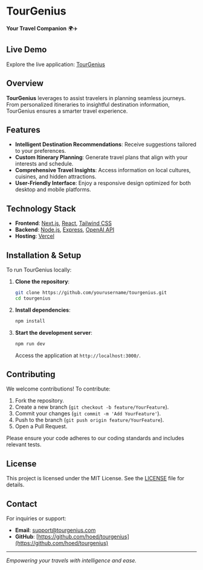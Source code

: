 # TourGenius

**Your Travel Companion** 🌍✈️

## Live Demo

Explore the live application: [TourGenius](https://tourgenius.vercel.app/)

## Overview

**TourGenius** leverages to assist travelers in planning seamless journeys. From personalized itineraries to insightful destination information, TourGenius ensures a smarter travel experience.

## Features

- **Intelligent Destination Recommendations**: Receive suggestions tailored to your preferences.
- **Custom Itinerary Planning**: Generate travel plans that align with your interests and schedule.
- **Comprehensive Travel Insights**: Access information on local cultures, cuisines, and hidden attractions.
- **User-Friendly Interface**: Enjoy a responsive design optimized for both desktop and mobile platforms.

## Technology Stack

- **Frontend**: [Next.js](https://nextjs.org/), [React](https://reactjs.org/), [Tailwind CSS](https://tailwindcss.com/)
- **Backend**: [Node.js](https://nodejs.org/), [Express](https://expressjs.com/), [OpenAI API](https://openai.com/api/)
- **Hosting**: [Vercel](https://vercel.com/)

## Installation & Setup

To run TourGenius locally:

1. **Clone the repository**:
   ```bash
   git clone https://github.com/yourusername/tourgenius.git
   cd tourgenius
   ```

2. **Install dependencies**:
   ```bash
   npm install
   ```

3. **Start the development server**:
   ```bash
   npm run dev
   ```

   Access the application at `http://localhost:3000/`.

## Contributing

We welcome contributions! To contribute:

1. Fork the repository.
2. Create a new branch (`git checkout -b feature/YourFeature`).
3. Commit your changes (`git commit -m 'Add YourFeature'`).
4. Push to the branch (`git push origin feature/YourFeature`).
5. Open a Pull Request.

Please ensure your code adheres to our coding standards and includes relevant tests.

## License

This project is licensed under the MIT License. See the [LICENSE](LICENSE) file for details.

## Contact

For inquiries or support:

- **Email**: [support@tourgenius.com](mailto:support@tourgenius.com)
- **GitHub**: [https://github.com/hoed/tourgenius](https://github.com/hoed/tourgenius)

---

*Empowering your travels with intelligence and ease.* 
